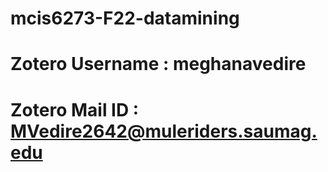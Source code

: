 # mcis6273-F22-datamining

# Zotero Username : meghanavedire
# Zotero Mail ID : MVedire2642@muleriders.saumag.edu
